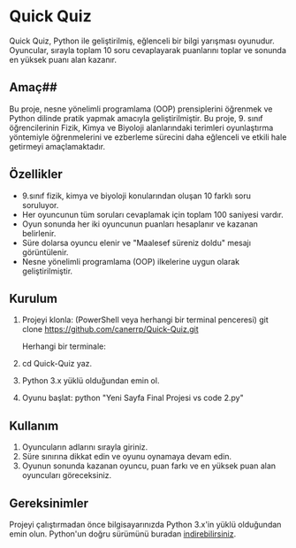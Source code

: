 # Quick Quiz #

Quick Quiz, Python ile geliştirilmiş, eğlenceli bir bilgi yarışması oyunudur. Oyuncular, sırayla toplam 10 soru cevaplayarak puanlarını toplar ve sonunda en yüksek puanı alan kazanır.

## Amaç##

Bu proje, nesne yönelimli programlama (OOP) prensiplerini öğrenmek ve Python dilinde pratik yapmak amacıyla geliştirilmiştir.
Bu proje, 9. sınıf öğrencilerinin Fizik, Kimya ve Biyoloji alanlarındaki terimleri oyunlaştırma yöntemiyle öğrenmelerini ve ezberleme sürecini daha eğlenceli ve etkili hale getirmeyi amaçlamaktadır.

## Özellikler ##

- 9.sınıf fizik, kimya ve biyoloji konularından oluşan 10 farklı soru soruluyor.
- Her oyuncunun tüm soruları cevaplamak için toplam 100 saniyesi vardır.
- Oyun sonunda her iki oyuncunun puanları hesaplanır ve kazanan belirlenir.
- Süre dolarsa oyuncu elenir ve "Maalesef süreniz doldu" mesajı görüntülenir.
- Nesne yönelimli programlama (OOP) ilkelerine uygun olarak geliştirilmiştir.

## Kurulum ##

1. Projeyi klonla: (PowerShell veya herhangi bir terminal penceresi)
   git clone https://github.com/canerrp/Quick-Quiz.git
   
   Herhangi bir terminale:
2. cd Quick-Quiz yaz.
   
3. Python 3.x yüklü olduğundan emin ol.

4. Oyunu başlat:
   python "Yeni Sayfa Final Projesi vs code 2.py"
   

## Kullanım ##

1. Oyuncuların adlarını sırayla giriniz.
2. Süre sınırına dikkat edin ve oyunu oynamaya devam edin.
3. Oyunun sonunda kazanan oyuncu, puan farkı ve en yüksek puan alan oyuncuları göreceksiniz.

## Gereksinimler

Projeyi çalıştırmadan önce bilgisayarınızda Python 3.x'in yüklü olduğundan emin olun. Python'un doğru sürümünü buradan [indirebilirsiniz](https://www.python.org/downloads/).
